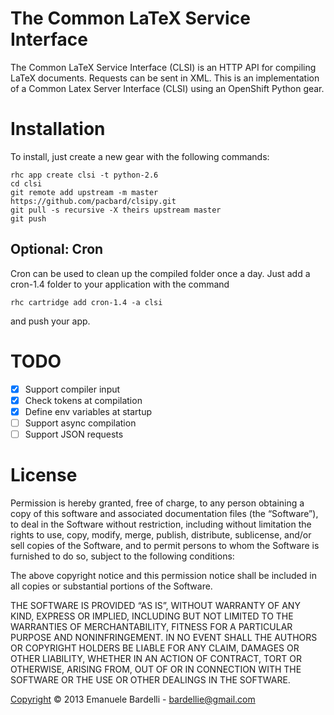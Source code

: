The Common LaTeX Service Interface
==================================

The Common LaTeX Service Interface (CLSI) is an HTTP API for compiling LaTeX
documents. Requests can be sent in XML.
This is an implementation of a Common Latex Server Interface (CLSI) using an OpenShift Python gear.

# Installation
To install, just create a new gear with the following commands:

    rhc app create clsi -t python-2.6
    cd clsi
    git remote add upstream -m master https://github.com/pacbard/clsipy.git
    git pull -s recursive -X theirs upstream master
    git push

## Optional: Cron
Cron can be used to clean up the compiled folder once a day. Just add a cron-1.4 folder to your application with the command

    rhc cartridge add cron-1.4 -a clsi

and push your app.

# TODO
- [x] Support compiler input
- [x] Check tokens at compilation
- [x] Define env variables at startup
- [ ] Support async compilation
- [ ] Support JSON requests

# License
Permission is hereby granted, free of charge, to any person obtaining a copy of this software and associated documentation files (the “Software”), to deal in the Software without restriction, including without limitation the rights to use, copy, modify, merge, publish, distribute, sublicense, and/or sell copies of the Software, and to permit persons to whom the Software is furnished to do so, subject to the following conditions:

The above copyright notice and this permission notice shall be included in all copies or substantial portions of the Software.

THE SOFTWARE IS PROVIDED “AS IS”, WITHOUT WARRANTY OF ANY KIND, EXPRESS OR IMPLIED, INCLUDING BUT NOT LIMITED TO THE WARRANTIES OF MERCHANTABILITY, FITNESS FOR A PARTICULAR PURPOSE AND NONINFRINGEMENT. IN NO EVENT SHALL THE AUTHORS OR COPYRIGHT HOLDERS BE LIABLE FOR ANY CLAIM, DAMAGES OR OTHER LIABILITY, WHETHER IN AN ACTION OF CONTRACT, TORT OR OTHERWISE, ARISING FROM, OUT OF OR IN CONNECTION WITH THE SOFTWARE OR THE USE OR OTHER DEALINGS IN THE SOFTWARE.

[Copyright](http://pacbard.mit-license.org/) © 2013 Emanuele Bardelli - bardellie@gmail.com
